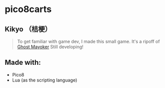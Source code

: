 # pico8carts

## Kikyo （桔梗）
> To get familiar with game dev, I made this small game.
> It's a ripoff of [Ghost Mayoker](https://www.freem.ne.jp/win/game/5568)
> Still developing!

## Made with:
* Pico8
* Lua (as the scripting language)
